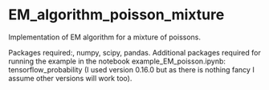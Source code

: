 # EM_algorithm_poisson_mixture
Implementation of EM algorithm for a mixture of poissons. 

Packages required:, numpy, scipy, pandas.
Additional packages required for running the example in the notebook example_EM_poisson.ipynb: tensorflow_probability (I used version 0.16.0 but
as there is nothing fancy I assume other versions will work too).
